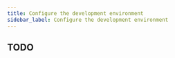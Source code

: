 ```yaml
---
title: Configure the development environment
sidebar_label: Configure the development environment
---
```


## TODO